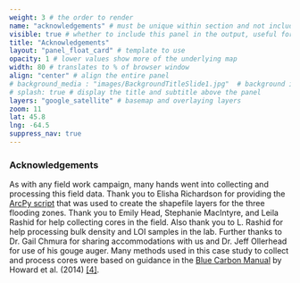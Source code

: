 ```yaml
---
weight: 3 # the order to render
name: "acknowledgements" # must be unique within section and not include special characters
visible: true # whether to include this panel in the output, useful for testing
title: "Acknowledgements"
layout: "panel_float_card" # template to use
opacity: 1 # lower values show more of the underlying map
width: 80 # translates to % of browser window
align: "center" # align the entire panel
# background_media : "images/BackgroundTitleSlide1.jpg"  # background image rendered behind the panel, covering map
# splash: true # display the title and subtitle above the panel
layers: "google_satellite" # basemap and overlaying layers
zoom: 11
lat: 45.8
lng: -64.5
suppress_nav: true
---
```


### Acknowledgements

As with any field work campaign, many hands went into collecting and processing this field data. Thank you to Elisha Richardson for providing the <a href="https://www.behance.net/gallery/146604233/Tidal-Inundation-ArcPy-Model" target="_blank">ArcPy script</a> that was used to create the shapefile layers for the three flooding zones. Thank you to Emily Head, Stephanie MacIntyre, and Leila Rashid for help collecting cores in the field. Also thank you to L. Rashid for help processing bulk density and LOI samples in the lab.  Further thanks to Dr. Gail Chmura for sharing accommodations with us and Dr. Jeff Ollerhead for use of his gouge auger. Many methods used in this case study to collect and process cores were based on guidance in the <a href="https://www.thebluecarboninitiative.org/manual" target="_blank">Blue Carbon Manual</a> by Howard et al. (2014) <a href="../references/">[4]</a>.

